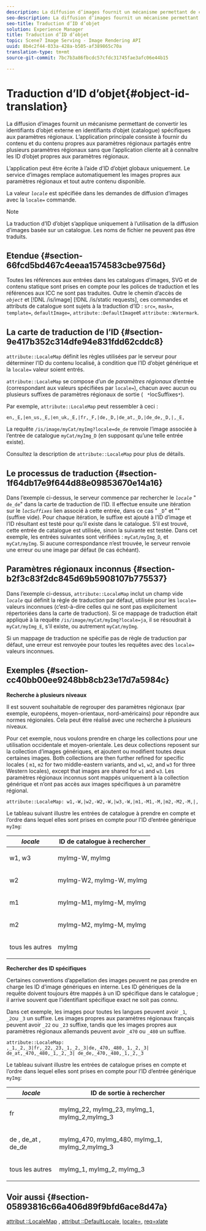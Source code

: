 ```yaml
---
description: La diffusion d’images fournit un mécanisme permettant de convertir les identifiants d’objet externe en identifiants d’objet (catalogue) spécifiques aux paramètres régionaux. L’application principale consiste à fournir du contenu et du contenu propres aux paramètres régionaux partagés entre plusieurs paramètres régionaux sans que l’application cliente ait à connaître les ID d’objet propres aux paramètres régionaux.
seo-description: La diffusion d’images fournit un mécanisme permettant de convertir les identifiants d’objet externe en identifiants d’objet (catalogue) spécifiques aux paramètres régionaux. L’application principale consiste à fournir du contenu et du contenu propres aux paramètres régionaux partagés entre plusieurs paramètres régionaux sans que l’application cliente ait à connaître les ID d’objet propres aux paramètres régionaux.
seo-title: Traduction d’ID d’objet
solution: Experience Manager
title: Traduction d’ID d’objet
topic: Scene7 Image Serving - Image Rendering API
uuid: 8b4c2f44-033a-428a-b505-af389865c70a
translation-type: tm+mt
source-git-commit: 7bc7b3a86fbcdc57cfdc31745fae3afc06e44b15

---
```



# Traduction d’ID d’objet{#object-id-translation}

La diffusion d’images fournit un mécanisme permettant de convertir les identifiants d’objet externe en identifiants d’objet (catalogue) spécifiques aux paramètres régionaux. L’application principale consiste à fournir du contenu et du contenu propres aux paramètres régionaux partagés entre plusieurs paramètres régionaux sans que l’application cliente ait à connaître les ID d’objet propres aux paramètres régionaux.

L’application peut être écrite à l’aide d’ID d’objet globaux uniquement. Le service d’images remplace automatiquement les images propres aux paramètres régionaux et tout autre contenu disponible.

La valeur *`locale`* est spécifiée dans les demandes de diffusion d’images avec la `locale=` commande.

>[!NOTE]
>
>La traduction d’ID d’objet s’applique uniquement à l’utilisation de la diffusion d’images basée sur un catalogue. Les noms de fichier ne peuvent pas être traduits.

## Etendue {#section-66fcd5bd467c4eeaa1574583cbe9756d}

Toutes les références aux entrées dans les catalogues d’images, SVG et de contenu statique sont prises en compte pour les polices de traduction et les références aux ICC ne sont pas traduites. Outre le chemin d’accès de *`object`* et [!DNL /is/image] [!DNL /is/static requests], ces commandes et attributs de catalogue sont sujets à la traduction d’ID : `src=`, `mask=`, `template=`, `defaultImage=`, `attribute::DefaultImage`et `attribute::Watermark`.

## La carte de traduction de l’ID {#section-9e417b352c314dfe94e831fdd62cddc8}

`attribute::LocaleMap` définit les règles utilisées par le serveur pour déterminer l’ID du contenu localisé, à condition que l’ID d’objet générique et la `locale=` valeur soient entrés.

`attribute::LocaleMap` se compose d’un de *paramètres régionaux* d’entrée (correspondant aux valeurs spécifiées par `locale=`), chacun avec aucun ou plusieurs suffixes de paramètres régionaux de sortie ( ` *`locSuffixes`*`).

Par exemple, `attribute::LocaleMap` peut ressembler à ceci :

`en,_E,|en_us,_E,|en_uk,_E,|fr,_F,|de,_D,|de_at,_D,|de_de,_D,|,_E,`

La requête `/is/image/myCat/myImg?locale=de_de` renvoie l’image associée à l’entrée de catalogue `myCat/myImg_D` (en supposant qu’une telle entrée existe).

Consultez la description de `attribute::LocaleMap` pour plus de détails.

## Le processus de traduction {#section-1f64db17e9f644d88e09853670e14a16}

Dans l’exemple ci-dessus, le serveur commence par rechercher le *`locale`* &quot; `de_de`&quot; dans la carte de traduction de l’ID. Il effectue ensuite une itération sur le *`locSuffixes`* lien associé à cette entrée, dans ce cas &quot; `_D`&quot; et &quot;&quot; (suffixe vide). Pour chaque itération, le suffixe est ajouté à l’ID d’image et l’ID résultant est testé pour qu’il existe dans le catalogue. S’il est trouvé, cette entrée de catalogue est utilisée, sinon la suivante est testée. Dans cet exemple, les entrées suivantes sont vérifiées : `myCat/myImg_D`, et `myCat/myImg`. Si aucune correspondance n’est trouvée, le serveur renvoie une erreur ou une image par défaut (le cas échéant).

## Paramètres régionaux inconnus {#section-b2f3c83f2dc845d69b5908107b775537}

Dans l’exemple ci-dessus, `attribute::LocaleMap` inclut un champ vide *`locale`* qui définit la règle de traduction par défaut, utilisée pour les `locale=` valeurs inconnues (c’est-à-dire celles qui ne sont pas explicitement répertoriées dans la carte de traduction). Si ce mappage de traduction était appliqué à la requête `/is/image/myCat/myImg?locale=ja`, il se résoudrait à `myCat/myImg_E`, s’il existe, ou autrement `myCat/myImg`.

Si un mappage de traduction ne spécifie pas de règle de traduction par défaut, une erreur est renvoyée pour toutes les requêtes avec des `locale=` valeurs inconnues.

## Exemples {#section-cc40bb00ee9248bb8cb23e17d7a5984c}

**Recherche à plusieurs niveaux**

Il est souvent souhaitable de regrouper des paramètres régionaux (par exemple, européens, moyen-orientaux, nord-américains) pour répondre aux normes régionales. Cela peut être réalisé avec une recherche à plusieurs niveaux.

Pour cet exemple, nous voulons prendre en charge les collections pour une utilisation occidentale et moyen-orientale. Les deux collections reposent sur la collection d’images génériques, et ajoutent ou modifient toutes deux certaines images. Both collections are then further refined for specific locales ( `m1`, `m2` for two middle-eastern variants, and `w1`, `w2`, and `w3` for three Western locales), except that images are shared for `w1` and `w3`. Les paramètres régionaux inconnus sont mappés uniquement à la collection générique et n’ont pas accès aux images spécifiques à un paramètre régional.

`attribute::LocaleMap: w1,-W,|w2,-W2,-W,|w3,-W,|m1,-M1,-M,|m2,-M2,-M,|,`

Le tableau suivant illustre les entrées de catalogue à prendre en compte et l’ordre dans lequel elles sont prises en compte pour l’ID d’entrée générique `myImg`:

<table id="table_97EB13E3DB9B48D3A4184D5ECC8E9F86"> 
 <thead> 
  <tr> 
   <th class="entry"> <b> <i>locale</i> </b> </th> 
   <th class="entry"> <b>ID de catalogue à rechercher</b> </th> 
  </tr> 
 </thead>
 <tbody> 
  <tr> 
   <td> <p> <span class="codeph"> w1, w3 </span> </p> </td> 
   <td> <p> <span class="codeph"> myImg-W, myImg </span> </p> </td> 
  </tr> 
  <tr> 
   <td> <p> <span class="codeph"> w2 </span> </p> </td> 
   <td> <p> <span class="codeph"> myImg-W2, myImg-W, myImg </span> </p> </td> 
  </tr> 
  <tr> 
   <td> <p> <span class="codeph"> m1 </span> </p> </td> 
   <td> <p> <span class="codeph"> myImg-M1, myImg-M, myImg </span> </p> </td> 
  </tr> 
  <tr> 
   <td> <p> <span class="codeph"> m2 </span> </p> </td> 
   <td> <p> <span class="codeph"> myImg-M2, myImg-M, myImg </span> </p> </td> 
  </tr> 
  <tr> 
   <td> <p>tous les autres </p> </td> 
   <td> <p> <span class="codeph"> myImg </span> </p> </td> 
  </tr> 
 </tbody> 
</table>

**Rechercher des ID spécifiques**

Certaines conventions d’appellation des images peuvent ne pas prendre en charge les ID d’image génériques en interne. Les ID génériques de la requête doivent toujours être mappés à un ID spécifique dans le catalogue ; il arrive souvent que l’identifiant spécifique exact ne soit pas connu.

Dans cet exemple, les images pour toutes les langues peuvent avoir `_1`, `_2`ou `_3` un suffixe. Les images propres aux paramètres régionaux français peuvent avoir `_22` ou `_23` suffixe, tandis que les images propres aux paramètres régionaux allemands peuvent avoir `_470` ou `_480` un suffixe.

`attribute::LocaleMap: ,_1,_2,_3|fr,_22,_23,_1,_2,_3|de,_470,_480,_1,_2,_3| de_at,_470,_480,_1,_2,_3| de_de,_470,_480,_1,_2,_3`

Le tableau suivant illustre les entrées de catalogue prises en compte et l’ordre dans lequel elles sont prises en compte pour l’ID d’entrée générique `myImg`:

<table id="table_A7EE4AA0F1C24284B83CC4B40622D24F"> 
 <thead> 
  <tr> 
   <th class="entry"> <b> <i>locale</i> </b> </th> 
   <th class="entry"> <b>ID de sortie à rechercher</b> </th> 
  </tr> 
 </thead>
 <tbody> 
  <tr> 
   <td> <p> <span class="codeph"> fr </span> </p> </td> 
   <td> <p> <span class="codeph"> myImg_22, myImg_23, myImg_1, myImg_2,myImg_3 </span> </p> </td> 
  </tr> 
  <tr> 
   <td> <p> <span class="codeph"> de </span>, <span class="codeph"> de_at </span>, <span class="codeph"> de_de </span> </p> </td> 
   <td> <p> <span class="codeph"> myImg_470, myImg_480, myImg_1, myImg_2,myImg_3 </span> </p> </td> 
  </tr> 
  <tr> 
   <td> <p>tous les autres </p> </td> 
   <td> <p> <span class="codeph"> myImg_1, myImg_2, myImg_3 </span> </p> </td> 
  </tr> 
 </tbody> 
</table>

## Voir aussi {#section-05893816c66a406d89f9bfd6ace8d47a}

[attribut ::LocaleMap](../../../../../is-api/image-catalog/image-serving-api-ref/c-image-catalog-reference/c-attributes-reference/r-localemap.md#reference-49bbf598f8ea47c3a563755cef306318) , [attribut ::DefaultLocale](../../../../../is-api/image-catalog/image-serving-api-ref/c-image-catalog-reference/c-attributes-reference/r-defaultlocale.md#reference-69462ad9923f464f80c2c012342a6b6b), [locale=](../../../../../is-api/http-ref/image-serving-api-ref/c-http-protocol-reference/c-command-reference/r-locale.md#reference-8a846b2fbc004a12821b956ed3b25cfb), [req=xlate](../../../../../is-api/http-ref/image-serving-api-ref/c-http-protocol-reference/c-command-reference/r-req/r-req.md#reference-907cdb4a97034db7ad94695f25552e76)
